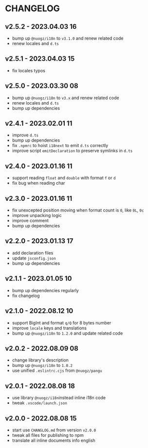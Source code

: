 # CHANGELOG

## v2.5.2 - 2023.04.03 16
* bump up `@nuogz/i18n` to `v3.1.0` and renew related code
* renew locales and `d.ts`


## v2.5.1 - 2023.04.03 15
* fix locales typos


## v2.5.0 - 2023.03.30 08
* bump up `@nuogz/i18n` to `v3.x` and renew related code
* renew locales and `d.ts`
* bump up dependencies


## v2.4.1 - 2023.02.01 11
* improve `d.ts`
* bump up dependencies
* fix `.npmrc` to hoist `i18next` to emit `d.ts` correctly
* improve script `emitDeclaration` to preserve symlinks in `d.ts`


## v2.4.0 - 2023.01.16 11
* support reading `float` and `double` with format `f` or `d`
* fix bug when reading char


## v2.3.0 - 2023.01.16 11
* fix unexcepted position moving when format count is `0`, like `0L`, `0c`
* improve unpacking logic
* improve comment
* bump up dependencies


## v2.2.0 - 2023.01.13 17
* add declaration files
* update `jsconfig.json`
* bump up dependencies


## v2.1.1 - 2023.01.05 10
* bump up dependencies regularly
* fix changelog


## v2.1.0 - 2022.08.12 10
* support BigInt and format `q/Q` for 8 bytes number
* improve `locale` keys and translations
* bump up `@nuogz/i18n` to `1.2.0` and update related code


## v2.0.2 - 2022.08.09 08
* change library's description
* bump up `@nuogz/i18n` to `1.0.2`
* use unified `.eslintrc.cjs` from `@nuogz/pangu`


## v2.0.1 - 2022.08.08 18
* use library `@nuogz/i18n`instead inline i18n code
* tweak `.vscode/launch.json`


## v2.0.0 - 2022.08.08 15
* start use `CHANGLOG.md` from version `v2.0.0`
* tweak all files for publishing to npm
* translate all inline documents info english
